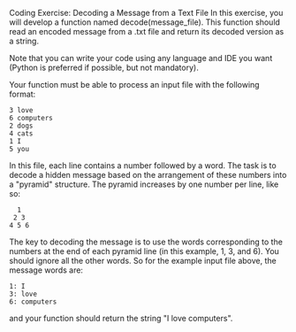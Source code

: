 Coding Exercise: Decoding a Message from a Text File
In this exercise, you will develop a function named decode(message_file). This function should read an encoded message from a .txt file and return its decoded version as a string.

Note that you can write your code using any language and IDE you want (Python is preferred if possible, but not mandatory).

Your function must be able to process an input file with the following format:

```
3 love
6 computers
2 dogs
4 cats
1 I
5 you
```
In this file, each line contains a number followed by a word. The task is to decode a hidden message based on the arrangement of these numbers into a "pyramid" structure. The pyramid increases by one number per line, like so:

```
  1
 2 3
4 5 6
```
The key to decoding the message is to use the words corresponding to the numbers at the end of each pyramid line (in this example, 1, 3, and 6). You should ignore all the other words. So for the example input file above, the message words are:

```
1: I
3: love
6: computers
```
and your function should return the string "I love computers".